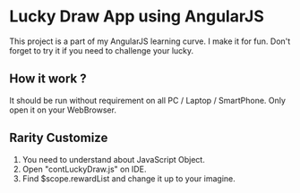 # Lucky Draw App using AngularJS
This project is a part of my AngularJS learning curve. I make it for fun. Don't forget to try it if you need to challenge your lucky.
## How it work ?
It should be run without requirement on all PC / Laptop / SmartPhone. Only open it on your WebBrowser.
## Rarity Customize
1. You need to understand about JavaScript Object.
2. Open "contLuckyDraw.js" on IDE.
3. Find $scope.rewardList and change it up to your imagine.
